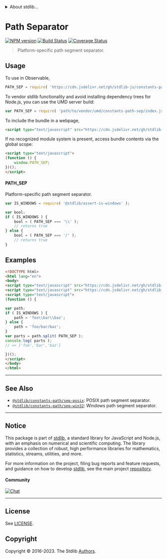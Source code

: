 <!--

@license Apache-2.0

Copyright (c) 2018 The Stdlib Authors.

Licensed under the Apache License, Version 2.0 (the "License");
you may not use this file except in compliance with the License.
You may obtain a copy of the License at

   http://www.apache.org/licenses/LICENSE-2.0

Unless required by applicable law or agreed to in writing, software
distributed under the License is distributed on an "AS IS" BASIS,
WITHOUT WARRANTIES OR CONDITIONS OF ANY KIND, either express or implied.
See the License for the specific language governing permissions and
limitations under the License.

-->


<details>
  <summary>
    About stdlib...
  </summary>
  <p>We believe in a future in which the web is a preferred environment for numerical computation. To help realize this future, we've built stdlib. stdlib is a standard library, with an emphasis on numerical and scientific computation, written in JavaScript (and C) for execution in browsers and in Node.js.</p>
  <p>The library is fully decomposable, being architected in such a way that you can swap out and mix and match APIs and functionality to cater to your exact preferences and use cases.</p>
  <p>When you use stdlib, you can be absolutely certain that you are using the most thorough, rigorous, well-written, studied, documented, tested, measured, and high-quality code out there.</p>
  <p>To join us in bringing numerical computing to the web, get started by checking us out on <a href="https://github.com/stdlib-js/stdlib">GitHub</a>, and please consider <a href="https://opencollective.com/stdlib">financially supporting stdlib</a>. We greatly appreciate your continued support!</p>
</details>

# Path Separator

[![NPM version][npm-image]][npm-url] [![Build Status][test-image]][test-url] [![Coverage Status][coverage-image]][coverage-url] <!-- [![dependencies][dependencies-image]][dependencies-url] -->

> Platform-specific path segment separator.



<section class="usage">

## Usage

To use in Observable,

```javascript
PATH_SEP = require( 'https://cdn.jsdelivr.net/gh/stdlib-js/constants-path-sep@v0.1.0-umd/browser.js' )
```

To vendor stdlib functionality and avoid installing dependency trees for Node.js, you can use the UMD server build:

```javascript
var PATH_SEP = require( 'path/to/vendor/umd/constants-path-sep/index.js' )
```

To include the bundle in a webpage,

```html
<script type="text/javascript" src="https://cdn.jsdelivr.net/gh/stdlib-js/constants-path-sep@v0.1.0-umd/browser.js"></script>
```

If no recognized module system is present, access bundle contents via the global scope:

```html
<script type="text/javascript">
(function () {
    window.PATH_SEP;
})();
</script>
```

#### PATH_SEP

Platform-specific path segment separator.

```javascript
var IS_WINDOWS = require( '@stdlib/assert-is-windows' );

var bool;
if ( IS_WINDOWS ) {
    bool = ( PATH_SEP === '\\' );
    // returns true
} else {
    bool = ( PATH_SEP === '/' );
    // returns true
}
```

</section>

<!-- /.usage -->

<section class="examples">

## Examples

<!-- eslint no-undef: "error" -->

```html
<!DOCTYPE html>
<html lang="en">
<body>
<script type="text/javascript" src="https://cdn.jsdelivr.net/gh/stdlib-js/assert-is-windows@umd/browser.js"></script>
<script type="text/javascript" src="https://cdn.jsdelivr.net/gh/stdlib-js/constants-path-sep@v0.1.0-umd/browser.js"></script>
<script type="text/javascript">
(function () {

var path;
if ( IS_WINDOWS ) {
    path = 'foo\\bar\\baz';
} else {
    path = 'foo/bar/baz';
}
var parts = path.split( PATH_SEP );
console.log( parts );
// => ['foo','bar','baz']

})();
</script>
</body>
</html>
```

</section>

<!-- /.examples -->

<!-- Section for related `stdlib` packages. Do not manually edit this section, as it is automatically populated. -->

<section class="related">

* * *

## See Also

-   <span class="package-name">[`@stdlib/constants-path/sep-posix`][@stdlib/constants/path/sep-posix]</span><span class="delimiter">: </span><span class="description">POSIX path segment separator.</span>
-   <span class="package-name">[`@stdlib/constants-path/sep-win32`][@stdlib/constants/path/sep-win32]</span><span class="delimiter">: </span><span class="description">Windows path segment separator.</span>

</section>

<!-- /.related -->

<!-- Section for all links. Make sure to keep an empty line after the `section` element and another before the `/section` close. -->


<section class="main-repo" >

* * *

## Notice

This package is part of [stdlib][stdlib], a standard library for JavaScript and Node.js, with an emphasis on numerical and scientific computing. The library provides a collection of robust, high performance libraries for mathematics, statistics, streams, utilities, and more.

For more information on the project, filing bug reports and feature requests, and guidance on how to develop [stdlib][stdlib], see the main project [repository][stdlib].

#### Community

[![Chat][chat-image]][chat-url]

---

## License

See [LICENSE][stdlib-license].


## Copyright

Copyright &copy; 2016-2023. The Stdlib [Authors][stdlib-authors].

</section>

<!-- /.stdlib -->

<!-- Section for all links. Make sure to keep an empty line after the `section` element and another before the `/section` close. -->

<section class="links">

[npm-image]: http://img.shields.io/npm/v/@stdlib/constants-path-sep.svg
[npm-url]: https://npmjs.org/package/@stdlib/constants-path-sep

[test-image]: https://github.com/stdlib-js/constants-path-sep/actions/workflows/test.yml/badge.svg?branch=v0.1.0
[test-url]: https://github.com/stdlib-js/constants-path-sep/actions/workflows/test.yml?query=branch:v0.1.0

[coverage-image]: https://img.shields.io/codecov/c/github/stdlib-js/constants-path-sep/main.svg
[coverage-url]: https://codecov.io/github/stdlib-js/constants-path-sep?branch=main

<!--

[dependencies-image]: https://img.shields.io/david/stdlib-js/constants-path-sep.svg
[dependencies-url]: https://david-dm.org/stdlib-js/constants-path-sep/main

-->

[chat-image]: https://img.shields.io/gitter/room/stdlib-js/stdlib.svg
[chat-url]: https://app.gitter.im/#/room/#stdlib-js_stdlib:gitter.im

[stdlib]: https://github.com/stdlib-js/stdlib

[stdlib-authors]: https://github.com/stdlib-js/stdlib/graphs/contributors

[umd]: https://github.com/umdjs/umd
[es-module]: https://developer.mozilla.org/en-US/docs/Web/JavaScript/Guide/Modules

[deno-url]: https://github.com/stdlib-js/constants-path-sep/tree/deno
[umd-url]: https://github.com/stdlib-js/constants-path-sep/tree/umd
[esm-url]: https://github.com/stdlib-js/constants-path-sep/tree/esm
[branches-url]: https://github.com/stdlib-js/constants-path-sep/blob/main/branches.md

[stdlib-license]: https://raw.githubusercontent.com/stdlib-js/constants-path-sep/main/LICENSE

<!-- <related-links> -->

[@stdlib/constants/path/sep-posix]: https://github.com/stdlib-js/constants-path-sep-posix/tree/umd

[@stdlib/constants/path/sep-win32]: https://github.com/stdlib-js/constants-path-sep-win32/tree/umd

<!-- </related-links> -->

</section>

<!-- /.links -->
